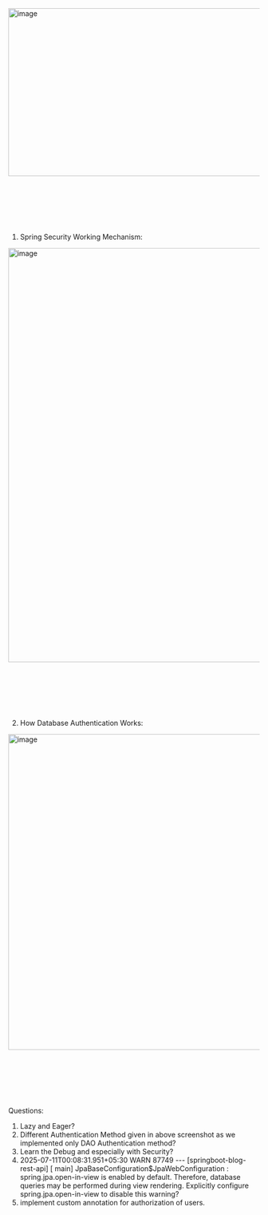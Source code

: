 <img width="587" height="336" alt="image" src="https://github.com/user-attachments/assets/65fa626c-86ff-4d8a-907c-267e2cb0e02e" />

<br/><br/><br/><br/><br/>


1. Spring Security Working Mechanism:

<img width="1638" height="829" alt="image" src="https://github.com/user-attachments/assets/583ca82c-a790-4395-a795-744b3fad5974" />




<br/><br/><br/><br/><br/>



2. How Database Authentication Works:
   
<img width="1208" height="632" alt="image" src="https://github.com/user-attachments/assets/3c3d8dc8-7bf8-4180-8e0c-a0c504469959" />

<br/><br/><br/><br/><br/>

Questions:
1. Lazy and Eager?
2. Different Authentication Method given in above screenshot as we implemented only DAO Authentication method?
3. Learn the Debug and especially with Security?
4. 2025-07-11T00:08:31.951+05:30  WARN 87749 --- [springboot-blog-rest-api] [           main] JpaBaseConfiguration$JpaWebConfiguration : spring.jpa.open-in-view is enabled by default. Therefore, database queries may be performed during view rendering. Explicitly configure spring.jpa.open-in-view to disable this warning?
5. implement custom annotation for authorization of users.
